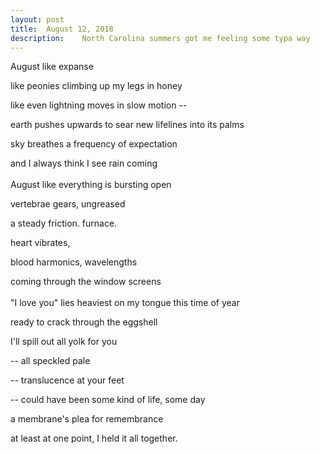 ```yaml
---
layout:	post
title:	August 12, 2018
description:	North Carolina summers got me feeling some typa way
---
```


August like expanse

like peonies climbing up my legs in honey

like even lightning moves in slow motion --

earth pushes upwards to sear new lifelines into its palms

sky breathes a frequency of expectation

and I always think I see rain coming
<br><br>
August like everything is bursting open

vertebrae gears, ungreased

a steady friction. furnace.

heart vibrates,

blood harmonics, wavelengths

coming through the window screens
<br><br>
"I love you" lies heaviest on my tongue this time of year

ready to crack through the eggshell

I'll spill out all yolk for you

-- all speckled pale

-- translucence at your feet

-- could have been some kind of life, some day

a membrane's plea for remembrance

at least at one point, I held it all together. 

